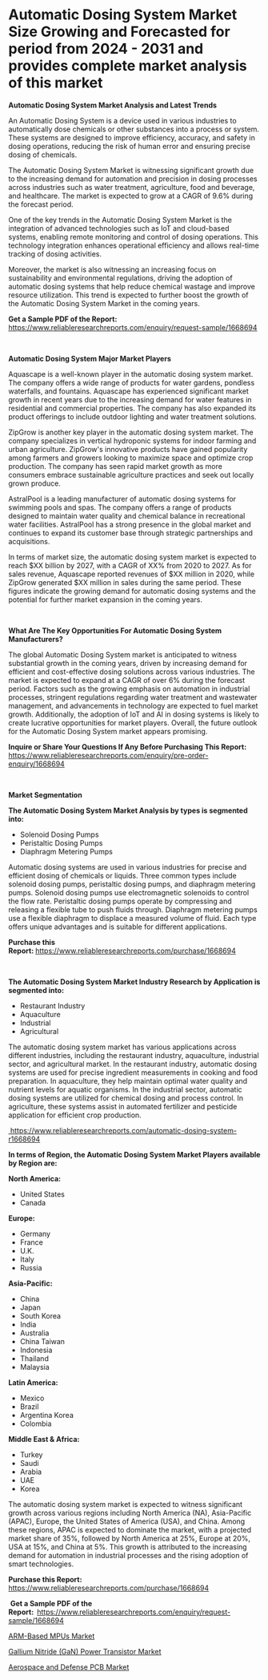 <p><h1>Automatic Dosing System Market Size Growing and Forecasted for period from 2024 - 2031 and provides complete market analysis of this market</h1></p><p><strong>Automatic Dosing System Market Analysis and Latest Trends</strong></p>
<p><p>An Automatic Dosing System is a device used in various industries to automatically dose chemicals or other substances into a process or system. These systems are designed to improve efficiency, accuracy, and safety in dosing operations, reducing the risk of human error and ensuring precise dosing of chemicals.</p><p>The Automatic Dosing System Market is witnessing significant growth due to the increasing demand for automation and precision in dosing processes across industries such as water treatment, agriculture, food and beverage, and healthcare. The market is expected to grow at a CAGR of 9.6% during the forecast period.</p><p>One of the key trends in the Automatic Dosing System Market is the integration of advanced technologies such as IoT and cloud-based systems, enabling remote monitoring and control of dosing operations. This technology integration enhances operational efficiency and allows real-time tracking of dosing activities.</p><p>Moreover, the market is also witnessing an increasing focus on sustainability and environmental regulations, driving the adoption of automatic dosing systems that help reduce chemical wastage and improve resource utilization. This trend is expected to further boost the growth of the Automatic Dosing System Market in the coming years.</p></p>
<p><strong>Get a Sample PDF of the Report:&nbsp;</strong> <a href="https://www.reliableresearchreports.com/enquiry/request-sample/1668694">https://www.reliableresearchreports.com/enquiry/request-sample/1668694</a></p>
<p>&nbsp;</p>
<p><strong>Automatic Dosing System Major Market Players</strong></p>
<p><p>Aquascape is a well-known player in the automatic dosing system market. The company offers a wide range of products for water gardens, pondless waterfalls, and fountains. Aquascape has experienced significant market growth in recent years due to the increasing demand for water features in residential and commercial properties. The company has also expanded its product offerings to include outdoor lighting and water treatment solutions.</p><p>ZipGrow is another key player in the automatic dosing system market. The company specializes in vertical hydroponic systems for indoor farming and urban agriculture. ZipGrow's innovative products have gained popularity among farmers and growers looking to maximize space and optimize crop production. The company has seen rapid market growth as more consumers embrace sustainable agriculture practices and seek out locally grown produce.</p><p>AstralPool is a leading manufacturer of automatic dosing systems for swimming pools and spas. The company offers a range of products designed to maintain water quality and chemical balance in recreational water facilities. AstralPool has a strong presence in the global market and continues to expand its customer base through strategic partnerships and acquisitions.</p><p>In terms of market size, the automatic dosing system market is expected to reach $XX billion by 2027, with a CAGR of XX% from 2020 to 2027. As for sales revenue, Aquascape reported revenues of $XX million in 2020, while ZipGrow generated $XX million in sales during the same period. These figures indicate the growing demand for automatic dosing systems and the potential for further market expansion in the coming years.</p></p>
<p>&nbsp;</p>
<p><strong>What Are The Key Opportunities For Automatic Dosing System Manufacturers?</strong></p>
<p><p>The global Automatic Dosing System market is anticipated to witness substantial growth in the coming years, driven by increasing demand for efficient and cost-effective dosing solutions across various industries. The market is expected to expand at a CAGR of over 6% during the forecast period. Factors such as the growing emphasis on automation in industrial processes, stringent regulations regarding water treatment and wastewater management, and advancements in technology are expected to fuel market growth. Additionally, the adoption of IoT and AI in dosing systems is likely to create lucrative opportunities for market players. Overall, the future outlook for the Automatic Dosing System market appears promising.</p></p>
<p><strong>Inquire or Share Your Questions If Any Before Purchasing This Report:</strong> <a href="https://www.reliableresearchreports.com/enquiry/pre-order-enquiry/1668694">https://www.reliableresearchreports.com/enquiry/pre-order-enquiry/1668694</a></p>
<p>&nbsp;</p>
<p><strong>Market Segmentation</strong></p>
<p><strong>The Automatic Dosing System Market Analysis by types is segmented into:</strong></p>
<p><ul><li>Solenoid Dosing Pumps</li><li>Peristaltic Dosing Pumps</li><li>Diaphragm Metering Pumps</li></ul></p>
<p><p>Automatic dosing systems are used in various industries for precise and efficient dosing of chemicals or liquids. Three common types include solenoid dosing pumps, peristaltic dosing pumps, and diaphragm metering pumps. Solenoid dosing pumps use electromagnetic solenoids to control the flow rate. Peristaltic dosing pumps operate by compressing and releasing a flexible tube to push fluids through. Diaphragm metering pumps use a flexible diaphragm to displace a measured volume of fluid. Each type offers unique advantages and is suitable for different applications.</p></p>
<p><strong>Purchase this Report:&nbsp;</strong><a href="https://www.reliableresearchreports.com/purchase/1668694">https://www.reliableresearchreports.com/purchase/1668694</a></p>
<p>&nbsp;</p>
<p><strong>The Automatic Dosing System Market Industry Research by Application is segmented into:</strong></p>
<p><ul><li>Restaurant Industry</li><li>Aquaculture</li><li>Industrial</li><li>Agricultural</li></ul></p>
<p><p>The automatic dosing system market has various applications across different industries, including the restaurant industry, aquaculture, industrial sector, and agricultural market. In the restaurant industry, automatic dosing systems are used for precise ingredient measurements in cooking and food preparation. In aquaculture, they help maintain optimal water quality and nutrient levels for aquatic organisms. In the industrial sector, automatic dosing systems are utilized for chemical dosing and process control. In agriculture, these systems assist in automated fertilizer and pesticide application for efficient crop production.</p></p>
<p><a href="https://www.reliableresearchreports.com/automatic-dosing-system-r1668694">&nbsp;https://www.reliableresearchreports.com/automatic-dosing-system-r1668694</a></p>
<p><strong>In terms of Region, the Automatic Dosing System Market Players available by Region are:</strong></p>
<p>
    <p> <strong> North America: </strong>
        <ul>
            <li>United States</li>
            <li>Canada</li>
        </ul>
        </p> 
    <p> <strong> Europe: </strong>
        <ul>
            <li>Germany</li>
            <li>France</li>
            <li>U.K.</li>
            <li>Italy</li>
            <li>Russia</li>
        </ul>
        </p> 
    <p> <strong> Asia-Pacific: </strong>
        <ul>
            <li>China</li>
            <li>Japan</li>
            <li>South Korea</li>
            <li>India</li>
            <li>Australia</li>
            <li>China Taiwan</li>
            <li>Indonesia</li>
            <li>Thailand</li>
            <li>Malaysia</li>
        </ul>
        </p> 
    <p> <strong> Latin America: </strong>
        <ul>
            <li>Mexico</li>
            <li>Brazil</li>
            <li>Argentina Korea</li>
            <li>Colombia</li>
        </ul>
        </p> 
    <p> <strong> Middle East & Africa: </strong>
        <ul>
            <li>Turkey</li>
            <li>Saudi</li>
            <li>Arabia</li>
            <li>UAE</li>
            <li>Korea</li>
        </ul>
    </p>
    </p>
<p><p>The automatic dosing system market is expected to witness significant growth across various regions including North America (NA), Asia-Pacific (APAC), Europe, the United States of America (USA), and China. Among these regions, APAC is expected to dominate the market, with a projected market share of 35%, followed by North America at 25%, Europe at 20%, USA at 15%, and China at 5%. This growth is attributed to the increasing demand for automation in industrial processes and the rising adoption of smart technologies.</p></p>
<p><strong>Purchase this Report: </strong><a href="https://www.reliableresearchreports.com/purchase/1668694">https://www.reliableresearchreports.com/purchase/1668694</a></p>
<p>&nbsp;<strong>Get a Sample PDF of the Report:&nbsp;&nbsp;</strong><a href="https://www.reliableresearchreports.com/enquiry/request-sample/1668694">https://www.reliableresearchreports.com/enquiry/request-sample/1668694</a></p>
<p><strong></strong></p>
<p><p><a href="https://github.com/gerrikabranch52024/Market-Research-Report-List-1/blob/main/arm-based-mpus-market.md">ARM-Based MPUs Market</a></p><p><a href="https://github.com/traceygray97887/Market-Research-Report-List-1/blob/main/gallium-nitride-gan-power-transistor-market.md">Gallium Nitride (GaN) Power Transistor Market</a></p><p><a href="https://github.com/colme52/Market-Research-Report-List-1/blob/main/aerospace-and-defense-pcb-market.md">Aerospace and Defense PCB Market</a></p></p>